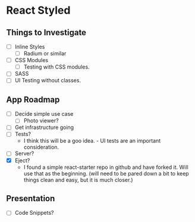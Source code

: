 # React Styled

## Things to Investigate

- [ ] Inline Styles
  - [ ] Radium or similar
- [ ] CSS Modules
  - [ ] Testing with CSS modules.
- [ ] SASS
- [ ] UI Testing without classes.

## App Roadmap

- [ ] Decide simple use case
  - [ ] Photo viewer?
- [ ] Get infrastructure going
- [ ] Tests?
  - I think this will be a goo idea. - UI tests are an important consideration.
- [ ] Server?
- [x] Eject?
  - I found a simple react-starter repo in github and have forked it. Will use that as the beginning. (will need to be pared down a bit to keep things clean and easy, but it is much closer.)

## Presentation

- [ ] Code Snippets?
